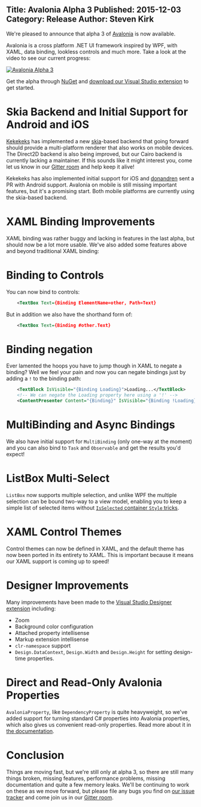 Title: Avalonia Alpha 3
Published: 2015-12-03
Category: Release
Author: Steven Kirk
---

We're pleased to announce that alpha 3 of
[Avalonia](https://github.com/Avalonia/Avalonia/) is now available.

Avalonia is a cross platform .NET UI framework inspired by WPF, with XAML, data
binding, lookless controls and much more. Take a look at the video to see our
current progress:

[![Avalonia Alpha 3](/blog/images/2015-12-03-avalonia-alpha3/video-thumb.png)](https://www.youtube.com/watch?v=NJ9-hnmUbBM "Avalonia Alpha 3")

Get the alpha through [NuGet](https://www.nuget.org/packages/avalonia) and
[download our Visual Studio extension](https://visualstudiogallery.msdn.microsoft.com/a4542e8a-b56c-4295-8df1-7e220178b873) to get started.

# Skia Backend and Initial Support for Android and iOS

[Kekekeks](https://github.com/kekekeks) has implemented a new
[skia](https://skia.org/)-based backend that going forward should provide a
multi-platform renderer that also works on mobile devices. The Direct2D backend
is also being improved, but our Cairo backend is currently lacking a maintainer.
If this sounds like it might interest you, come let us know in our [Gitter room](https://gitter.im/Avalonia/Avalonia) and help keep it
alive!

Kekekeks has also implemented initial support for iOS and [donandren](https://github.com/donandren) sent a PR with Android support.
Avalonia on mobile is still missing important features, but it's a promising
start. Both mobile platforms are currently using the skia-based backend.

# XAML Binding Improvements

XAML binding was rather buggy and lacking in features in the last alpha, but
should now be a lot more usable. We've also added some features above and beyond
traditional XAML binding:

# Binding to Controls

You can now bind to controls:

```xml
    <TextBox Text={Binding ElementName=other, Path=Text}
```

But in addition we also have the shorthand form of:

```xml
    <TextBox Text={Binding #other.Text}
```

# Binding negation

Ever lamented the hoops you have to jump though in XAML to negate a binding?
Well we feel your pain and now you can negate bindings just by adding a `!`
to the binding path:

```xml
    <TextBlock IsVisible="{Binding Loading}">Loading...</TextBlock>
    <!-- We can negate the Loading property here using a '!' -->
    <ContentPresenter Content="{Binding}" IsVisible="{Binding !Loading}"/>
```

# MultiBinding and Async Bindings

We also have initial support for `MultiBinding` (only one-way at the moment) and
you can also bind to `Task` and `Observable` and get the results you'd expect!

# ListBox Multi-Select

`ListBox` now supports multiple selection, and unlike WPF the multiple selection
can be bound two-way to a view model, enabling you to keep a simple list of
selected items without [`IsSelected` container `Style` tricks](http://stackoverflow.com/questions/2511708/databinding-a-listbox-with-selectionmode-multiple).

# XAML Control Themes

Control themes can now be defined in XAML, and the default theme has now been
ported in its entirety to XAML. This is important because it means our XAML
support is coming up to speed!

# Designer Improvements

Many improvements have been made to the [Visual Studio Designer extension](https://visualstudiogallery.msdn.microsoft.com/a4542e8a-b56c-4295-8df1-7e220178b873)
including:

- Zoom
- Background color configuration
- Attached property intellisense
- Markup extension intellisense
- `clr-namespace` support
- `Design.DataContext`, `Design.Width` and `Design.Height` for setting
  design-time properties.

# Direct and Read-Only Avalonia Properties

`AvaloniaProperty`, like `DependencyProperty` is quite heavyweight, so we've
added support for turning standard C# properties into Avalonia properties, which
also gives us convenient read-only properties. Read more about it in [the
documentation](https://github.com/Avalonia/Avalonia/wiki/Registering-AvaloniaProperties#readonly-avaloniaproperties).

# Conclusion

Things are moving fast, but we're still only at alpha 3, so there are still many
things broken, missing features, performance problems, missing documentation and
quite a few memory leaks. We'll be continuing to work on these as we move
forward, but please file any bugs you find on [our issue tracker](https://github.com/Avalonia/Avalonia/issues) and come join us in our
[Gitter room](https://gitter.im/Avalonia/Avalonia).
